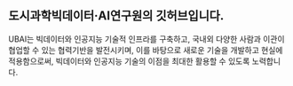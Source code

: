 ## 도시과학빅데이터·AI연구원의 깃허브입니다.

UBAI는 빅데이터와 인공지능 기술적 인프라를 구축하고,
국내외 다양한 사람과 이관이 협업할 수 있는 협력기반을 발전시키며,
이를 바탕으로 새로운 기술을 개발하고 현실에 적용함으로써,
빅데이터와 인공지능 기술의 이점을 최대한 활용할 수 있도록 노력합니다.

